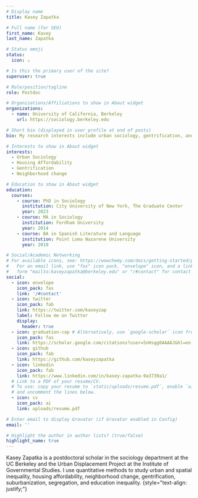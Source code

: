 ```yaml
---
# Display name
title: Kasey Zapatka

# Full name (for SEO)
first_name: Kasey
last_name: Zapatka

# Status emoji
status:
  icon: ☕️

# Is this the primary user of the site?
superuser: true

# Role/position/tagline
role: Postdoc

# Organizations/Affiliations to show in About widget
organizations:
  - name: University of California, Berkeley
    url: https://sociology.berkeley.edu

# Short bio (displayed in user profile at end of posts)
bio: My research interests include urban sociology, gentrification, and spatial econometrics.

# Interests to show in About widget
interests:
  - Urban Sociology
  - Housing Affordability
  - Gentrification
  - Neighborhood change

# Education to show in About widget
education:
  courses:
    - course: PhD in Sociology
      institution: City University of New York, The Graduate Center
      year: 2023
    - course: MA in Sociology
      institution: Fordham University
      year: 2014
    - course: BA in Spanish Literature and Language 
      institution: Point Loma Nazarene University
      year: 2010

# Social/Academic Networking
# For available icons, see: https://wowchemy.com/docs/getting-started/page-builder/#icons
#   For an email link, use "fas" icon pack, "envelope" icon, and a link in the
#   form "mailto:kaseyzapatka@berkeley.edu" or "/#contact" for contact widget.
social:
  - icon: envelope
    icon_pack: fas
    link: '/#contact'
  - icon: twitter
    icon_pack: fab
    link: https://twitter.com/kaseyzap
    label: Follow me on Twitter
    display:
      header: true
  - icon: graduation-cap # Alternatively, use `google-scholar` icon from `ai` icon pack
    icon_pack: fas
    link: https://scholar.google.com/citations?user=5nHsgg0AAAAJ&hl=en
  - icon: github
    icon_pack: fab
    link: https://github.com/kaseyzapatka
  - icon: linkedin
    icon_pack: fab
    link: https://www.linkedin.com/in/kasey-zapatka-9a3739a1/
  # Link to a PDF of your resume/CV.
  # To use: copy your resume to `static/uploads/resume.pdf`, enable `ai` icons in `params.yaml`,
  # and uncomment the lines below.
  - icon: cv
    icon_pack: ai
    link: uploads/resume.pdf

# Enter email to display Gravatar (if Gravatar enabled in Config)
email: ''

# Highlight the author in author lists? (true/false)
highlight_name: true
---
```


Kasey Zapatka is a postdoctoral scholar in the sociology department at the UC Berkeley and the Urban Displacement Project at the Institute of Governmental Studies. I use quantitative methods to study urban and spatial inequality, housing affordability, neighborhood change, gentrification, suburbanization, segregation, and education inequality. 
{style="text-align: justify;"}
